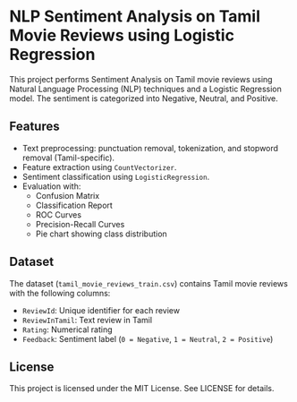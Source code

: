 # NLP Sentiment Analysis on Tamil Movie Reviews using Logistic Regression
This project performs Sentiment Analysis on Tamil movie reviews using Natural Language Processing (NLP) techniques and a Logistic Regression model. The sentiment is categorized into Negative, Neutral, and Positive.

## Features

- Text preprocessing: punctuation removal, tokenization, and stopword removal (Tamil-specific).
- Feature extraction using `CountVectorizer`.
- Sentiment classification using `LogisticRegression`.
- Evaluation with:
  - Confusion Matrix
  - Classification Report
  - ROC Curves
  - Precision-Recall Curves
  - Pie chart showing class distribution

## Dataset

The dataset (`tamil_movie_reviews_train.csv`) contains Tamil movie reviews with the following columns:

- `ReviewId`: Unique identifier for each review
- `ReviewInTamil`: Text review in Tamil
- `Rating`: Numerical rating
- `Feedback`: Sentiment label (`0 = Negative`, `1 = Neutral`, `2 = Positive`)

## License
This project is licensed under the MIT License. See LICENSE for details.
